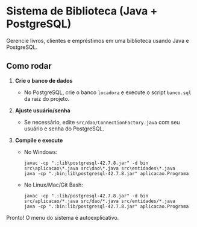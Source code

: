 # Sistema de Biblioteca (Java + PostgreSQL)

Gerencie livros, clientes e empréstimos em uma biblioteca usando Java e PostgreSQL.

## Como rodar

1. **Crie o banco de dados**
   - No PostgreSQL, crie o banco `locadora` e execute o script `banco.sql` da raiz do projeto.

2. **Ajuste usuário/senha**
   - Se necessário, edite `src/dao/ConnectionFactory.java` com seu usuário e senha do PostgreSQL.

3. **Compile e execute**
   - No Windows:
     ```
     javac -cp ".;lib\postgresql-42.7.8.jar" -d bin src\aplicacao\*.java src\dao\*.java src\entidades\*.java
     java -cp ".;bin;lib\postgresql-42.7.8.jar" aplicacao.Programa
     ```
   - No Linux/Mac/Git Bash:
     ```
     javac -cp ".:lib/postgresql-42.7.8.jar" -d bin src/aplicacao/*.java src/dao/*.java src/entidades/*.java
     java -cp ".:bin:lib/postgresql-42.7.8.jar" aplicacao.Programa
     ```

Pronto! O menu do sistema é autoexplicativo.
